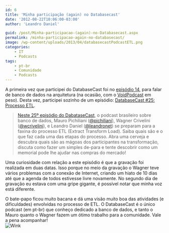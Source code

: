 ```yaml
---
id: 6
title: 'Minha participação (again) no Databasecast'
date: '2012-08-22T10:06:00-03:00'
author: 'Leandro Daniel'

guid: /post/Minha-participacao-(again)-no-Databasecast.aspx
permalink: /minha-participacao-again-no-databasecast/
image: /wp-content/uploads/2013/04/databasecastPodcastETL.png
categories:
    - IT
    - Podcasts
tags:
    - pt-br
    - Comunidade
    - Podcasts
---
```


A primeira vez que participei do DatabaseCast foi no [episódio 14](http://imasters.com.br/artigo/21943/banco-de-dados/databasecast-14-o-banco-de-dados-na-arquitetura), para falar de banco de dados na arquitetura (na ocasião, com o [VoidPodcast](http://voidpodcast.com) em peso). Desta vez, participei sozinho de um episódio: [DatabaseCast #25: Processo ETL](http://imasters.com.br/artigo/25370/banco-de-dados/databasecast-25-processo-etl).

> [Neste 25º episódio do DabataseCast](http://imasters.com.br/artigo/25370/banco-de-dados/databasecast-25-processo-etl), o podcast brasileiro sobre banco de dados, Mauro Pichiliani ([@pichiliani](http://twitter.com/pichiliani)), Wagner Crivelini ([@wcrivelini](http://twitter.com/wcrivelini)), e Leandro Daniel ([@leandronet](http://twitter.com/leandronet)) se preparam para a faxina do processo ETL (Extract Transform Load). Saiba quais são e o que faz cada uma das etapas do processo. Abra uma cerveja e descubra quais são as mágoas dos participantes na transformação, discuta como fazer um simples de-para e tente descobrir como um memorial pode lhe ajudar nas compras do mercado!

Uma curiosidade com relação a este episódio é que a gravação foi realizada em duas datas. Isso porque no meio da gravação o Wagner teve vários problemas com a conexão de Internet, criando um hiato de 10 dias até que a agenda de todos estivesse livre novamente. No segundo dia de gravação eu estava com uma gripe gigante, é possível notar que minha voz está diferente.

O bate-papo ficou muito bacana e dá uma visão muito boa das atividades (e dificuldades) envolvidas no processo de ETL. O DatabaseCast é o único podcast (em pt-br) que conheço dedicado a banco de dados, e tanto o Mauro quanto o Wagner fazem um ótimo trabalho para a comunidade. Vale a pena acompanhar!  
![Wink](http://leandrodaniel.com/editors/tiny_mce_3_4_3_1/plugins/emotions/img/smiley-wink.gif "Wink")
